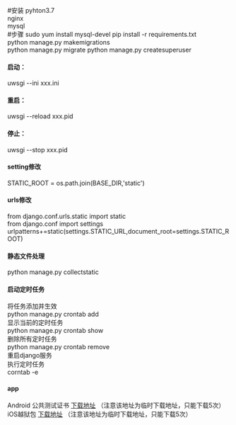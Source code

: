 #安装
pyhton3.7  
nginx  
mysql  
#步骤
sudo yum install mysql-devel
pip install -r requirements.txt  
python manage.py makemigrations  
python manage.py migrate 
python manage.py createsuperuser 
#### 启动：
uwsgi --ini xxx.ini
#### 重启：
uwsgi --reload xxx.pid
#### 停止：
uwsgi --stop xxx.pid
#### setting修改  
STATIC_ROOT = os.path.join(BASE_DIR,'static')
#### urls修改
from django.conf.urls.static import static  
from django.conf import settings  
urlpatterns+=static(settings.STATIC_URL,document_root=settings.STATIC_ROOT)
#### 静态文件处理
python manage.py collectstatic

#### 启动定时任务
将任务添加并生效  
python manage.py crontab add  
显示当前的定时任务  
python manage.py crontab show  
删除所有定时任务  
python manage.py crontab remove  
重启django服务  
执行定时任务  
corntab -e

#### app
Android 公共测试证书 [下载地址]( https://service.dcloud.net.cn/build/download/bba7b740-2c85-11ea-9738-ed494c7f20d3) （注意该地址为临时下载地址，只能下载5次）
iOS越狱包 [下载地址](https://service.dcloud.net.cn/build/download/bb95fb50-2c85-11ea-b402-9767c6c3c940) （注意该地址为临时下载地址，只能下载5次）